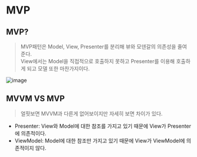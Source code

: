 # MVP

## MVP?
> MVP패턴은 Model, View, Presenter를 분리해 뷰와 모덴갈의 의존성을 줄여준다.  
> View에서는 Model을 직접적으로 호출하지 못하고 Presenter를 이용해 호출하게 되고 모델 또한 마찬가지이다.  

![image](https://github.com/oheunchan07/TIL/assets/131967057/f64abe4e-3287-4ea5-946b-8995a8494165)

## MVVM VS MVP
> 얼핏보면 MVVM과 다른게 없어보이지만 자세히 보면 차이가 있다.  
* Presenter: View와 Model에 대한 참조를 가지고 있기 때문에 View가 Presenter에 의존적이다.
* ViewModel: Model에 대한 참조만 가지고 있기 때문에 View가 ViewModel에 의존적이지 않다.